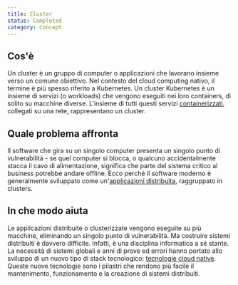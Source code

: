 ```yaml
---
title: Cluster
status: Completed
category: Concept
---
```


## Cos'è

Un cluster è un gruppo di computer o applicazioni che lavorano insieme verso un comune obiettivo.  Nel contesto del cloud computing nativo, il termine è più spesso riferito a Kubernetes. Un cluster Kubernetes è un insieme di servizi (o workloads) che vengono eseguiti nei loro containers, di solito su macchine diverse. L'insieme di tutti questi servizi [containerizzati](/containerization/), collegati su una rete, rappresentano un cluster.

## Quale problema affronta

Il software che gira su un singolo computer presenta un singolo punto di vulnerabilità  - se quel computer si blocca, o qualcuno accidentalmente stacca il cavo di alimentazione, significa che parte del sistema critico al business potrebbe andare offline. Ecco perché il software moderno è generalmente sviluppato come un'[applicazioni distribuita](/distributed_apps/), raggruppato in clusters. 

## In che modo aiuta

Le applicazioni distribuite o clusterizzate vengono eseguite su più macchine, eliminando un singolo punto di vulnerabilità. Ma costruire sistemi distribuiti è davvero difficile. Infatti, è una disciplina informatica a sé stante. La necessità di sistemi globali e anni di prove ed errori hanno portato allo sviluppo di un nuovo tipo di stack tecnologico: [tecnologie cloud native](/cloud_native_tech/). Queste nuove tecnologie sono i pilastri che rendono più facile il mantenimento, funzionamento e la creazione di sistemi distribuiti.